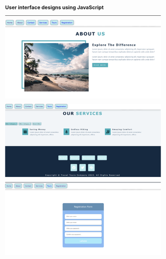 <h3>User interface designs using JavaScript</h3>

****

![About us page](/examples/images/UIdesign/AboutUs.png)

![Our services page](/examples/images/UIdesign/OurServices.png)

![Contact us page](/examples/images/UIdesign/Registration.png)